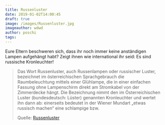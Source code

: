 ```yaml
---
title: Russenluster
date: 2019-01-02T14:00:45
draft: true
image: /images/Russenluster.jpg
imageauthor: wdwd
author: poschi
tags: 
---
```


Eure Eltern beschweren sich, dass ihr noch immer keine anständigen Lampen
aufgehängt habt? Zeigt ihnen wie international ihr seid: Es sind russische
Kronleuchter!

> Das Wort Russenluster, auch Russenlampen oder russischer Luster, bezeichnet
> im österreichischen Sprachgebrauch die Raumbeleuchtung mittels einer
> Glühlampe, die in einer einfachen Fassung ohne Lampenschirm direkt am
> Stromkabel von der Zimmerdecke hängt. Die Bezeichnung nimmt den im
> Österreichischen Luster (bundesdeutsch: Lüster) genannten Kronleuchter und
> wertet ihn dann ab: einerseits bedeutet in der Wiener Mundart „etwas russisch
> machen“ eine schlampige bzw.
>
> Quelle: [Russenluster](https://de.wikipedia.org/wiki/Russenluster)
